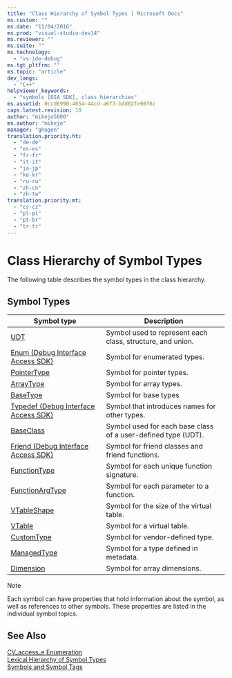 ```yaml
---
title: "Class Hierarchy of Symbol Types | Microsoft Docs"
ms.custom: ""
ms.date: "11/04/2016"
ms.prod: "visual-studio-dev14"
ms.reviewer: ""
ms.suite: ""
ms.technology: 
  - "vs-ide-debug"
ms.tgt_pltfrm: ""
ms.topic: "article"
dev_langs: 
  - "C++"
helpviewer_keywords: 
  - "symbols [DIA SDK], class hierarchies"
ms.assetid: 0ccd6990-4654-44cd-a6f3-bdd82fe90f6c
caps.latest.revision: 10
author: "mikejo5000"
ms.author: "mikejo"
manager: "ghogen"
translation.priority.ht: 
  - "de-de"
  - "es-es"
  - "fr-fr"
  - "it-it"
  - "ja-jp"
  - "ko-kr"
  - "ru-ru"
  - "zh-cn"
  - "zh-tw"
translation.priority.mt: 
  - "cs-cz"
  - "pl-pl"
  - "pt-br"
  - "tr-tr"
---
```

# Class Hierarchy of Symbol Types
The following table describes the symbol types in the class hierarchy.  
  
## Symbol Types  
  
|Symbol type|Description|  
|-----------------|-----------------|  
|[UDT](../../debugger/debug-interface-access/udt.md)|Symbol used to represent each class, structure, and union.|  
|[Enum (Debug Interface Access SDK)](../../debugger/debug-interface-access/enum-debug-interface-access-sdk.md)|Symbol for enumerated types.|  
|[PointerType](../../debugger/debug-interface-access/pointertype.md)|Symbol for pointer types.|  
|[ArrayType](../../debugger/debug-interface-access/arraytype.md)|Symbol for array types.|  
|[BaseType](../../debugger/debug-interface-access/basetype.md)|Symbol for base types|  
|[Typedef (Debug Interface Access SDK)](../../debugger/debug-interface-access/typedef-debug-interface-access-sdk.md)|Symbol that introduces names for other types.|  
|[BaseClass](../../debugger/debug-interface-access/baseclass.md)|Symbol used for each base class of a user-defined type (UDT).|  
|[Friend (Debug Interface Access SDK)](../../debugger/debug-interface-access/friend-debug-interface-access-sdk.md)|Symbol for friend classes and friend functions.|  
|[FunctionType](../../debugger/debug-interface-access/functiontype.md)|Symbol for each unique function signature.|  
|[FunctionArgType](../../debugger/debug-interface-access/functionargtype.md)|Symbol for each parameter to a function.|  
|[VTableShape](../../debugger/debug-interface-access/vtableshape.md)|Symbol for the size of the virtual table.|  
|[VTable](../../debugger/debug-interface-access/vtable.md)|Symbol for a virtual table.|  
|[CustomType](../../debugger/debug-interface-access/customtype.md)|Symbol for vendor-defined type.|  
|[ManagedType](../../debugger/debug-interface-access/managedtype.md)|Symbol for a type defined in metadata.|  
|[Dimension](../../debugger/debug-interface-access/dimension.md)|Symbol for array dimensions.|  
  
> [!NOTE]
>  Each symbol can have properties that hold information about the symbol, as well as references to other symbols. These properties are listed in the individual symbol topics.  
  
## See Also  
 [CV_access_e Enumeration](../../debugger/debug-interface-access/cv-access-e.md)   
 [Lexical Hierarchy of Symbol Types](../../debugger/debug-interface-access/lexical-hierarchy-of-symbol-types.md)   
 [Symbols and Symbol Tags](../../debugger/debug-interface-access/symbols-and-symbol-tags.md)